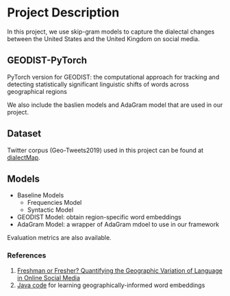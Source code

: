 # Project Description
In this project, we use skip-gram models to capture the dialectal changes between the United States and the United Kingdom on social media.

## GEODIST-PyTorch
PyTorch version for GEODIST: the computational approach for tracking and detecting statistically significant linguistic shifts of words across geographical regions

We also include the baslien models and AdaGram model that are used in our project.

## Dataset
Twitter corpus (Geo-Tweets2019) used in this project can be found at [dialectMap](https://github.com/emoryjianghang/dialectMap).

## Models
- Baseline Models
  - Frequencies Model
  - Syntactic Model
- GEODIST Model: obtain region-specific word embeddings
- AdaGram Model: a wrapper of AdaGram mdoel to use in our framework

Evaluation metrics are also available.


### References

1. [Freshman or Fresher? Quantifying the Geographic Variation of Language in Online Social Media]( https://arxiv.org/pdf/1510.06786.pdf)
2. [Java code](https://github.com/dbamman/geoSGLM) for learning geographically-informed word embeddings
